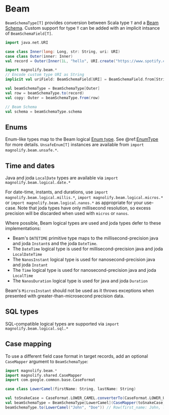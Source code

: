 # Beam

`BeamSchemaType[T]` provides conversion between Scala type `T` and a [Beam Schema](https://beam.apache.org/documentation/programming-guide/#schema-definition). Custom support for type `T` can be added with an implicit intsance of `BeamSchemaField[T]`.

```scala mdoc:compile-only
import java.net.URI

case class Inner(long: Long, str: String, uri: URI)
case class Outer(inner: Inner)
val record = Outer(Inner(1L, "hello", URI.create("https://www.spotify.com")))

import magnolify.beam.*
// Encode custom type URI as String
implicit val uriField: BeamSchemaField[URI] = BeamSchemaField.from[String](URI.create)(_.toString)

val beamSchemaType = BeamSchemaType[Outer]
val row = beamSchemaType.to(record)
val copy: Outer = beamSchemaType.from(row)

// Beam Schema
val schema = beamSchemaType.schema
```

## Enums
Enum-like types map to the Beam logical [Enum type]((https://beam.apache.org/documentation/programming-guide/#enumerationtype)). See @ref:[EnumType](enums.md) for more details. `UnsafeEnum[T]` instances are available from `import magnolify.beam.unsafe.*`.

## Time and dates

Java and joda `LocalDate` types are available via `import magnolify.beam.logical.date.*`

For date-time, instants, and durations, use `import magnolify.beam.logical.millis.*`, `import magnolify.beam.logical.micros.*` or `import magnolify.beam.logical.nanos.*` as appropriate for your use-case.
Note that joda types have only millisecond resolution, so excess precision will be discarded when used with `micros` or `nanos`.

Where possible, Beam logical types are used and joda types defer to these implementations:

* Beam's `DATETIME` primitive type maps to the millisecond-precision java and joda `Instant`s and the joda `DateTime`.
* The `DateTime` logical type is used for millisecond-precision java and joda `LocalDateTime`
* The `NanosInstant` logical type is used for nanosecond-precision java and joda `Instant`
* The `Time` logical type is used for nanosecond-precision java and joda `LocalTime`
* The `NanosDuration` logical type is used for java and joda `Duration`

Beam's `MicrosInstant` should not be used as it throws exceptions when presented with greater-than-microsecond precision data.

## SQL types

SQL-compatible logical types are supported via `import magnolify.beam.logical.sql.*`

## Case mapping

To use a different field case format in target records, add an optional `CaseMapper` argument to `BeamSchemaType`:

```scala mdoc:compile-only
import magnolify.beam.*
import magnolify.shared.CaseMapper
import com.google.common.base.CaseFormat

case class LowerCamel(firstName: String, lastName: String)

val toSnakeCase = CaseFormat.LOWER_CAMEL.converterTo(CaseFormat.LOWER_UNDERSCORE).convert _
val beamSchemaType = BeamSchemaType[LowerCamel](CaseMapper(toSnakeCase))
beamSchemaType.to(LowerCamel("John", "Doe")) // Row(first_name: John, last_name: Doe)
```
